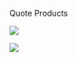 Quote Products

![](/docs/Quote%20Products_Quoteproducts_Config.PNG)

![](/docs/Quote%20Products_quoteform.PNG)
